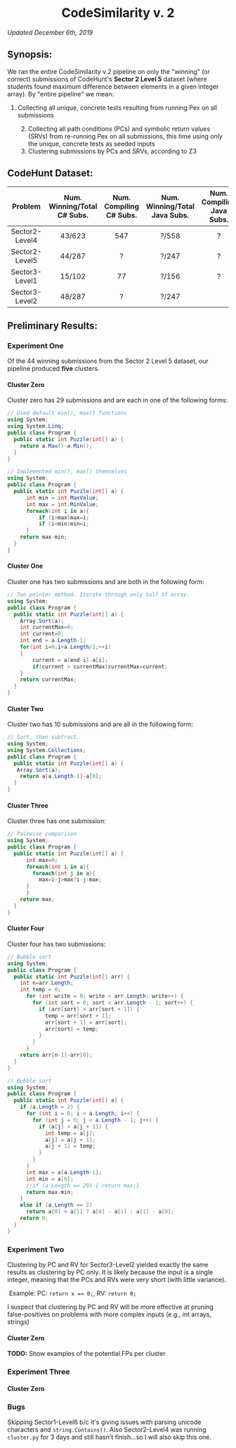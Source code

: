 # <center>CodeSimilarity v. 2</center>

*Updated December 6th, 2019*





## Synopsis:

We ran the entire CodeSimilarity v.2 pipeline on only the "winning" (or correct) submissions of CodeHunt's **Sector 2 Level 5** dataset (where students found maximum difference between elements in a given integer array). By "entire pipeline" we mean:	

1. Collecting all unique, concrete tests resulting from running Pex on all submissions

 	2. Collecting all path conditions (PCs) and symbolic return values (SRVs) from re-running Pex on all submissions, this time using only the unique, concrete tests as seeded inputs
 	3. Clustering submissions by PCs and SRVs, according to Z3



## CodeHunt Dataset:

|    Problem     | Num. Winning/Total C# Subs. | Num. Compiling C# Subs. | Num. Winning/Total Java Subs. | Num. Compiling Java Subs. |
| :------------: | :-------------------------: | :---------------------: | :---------------------------: | :-----------------------: |
| Sector2-Level4 |           43/623            |           547           |             ?/558             |             ?             |
| Sector2-Level5 |           44/287            |            ?            |             ?/247             |             ?             |
| Sector3-Level1 |           15/102            |           77            |             ?/156             |             ?             |
| Sector3-Level2 |           48/287            |            ?            |             ?/247             |                           |



## Preliminary Results: 

### Experiment One 

Of the 44 winning submissions from the Sector 2 Level 5 dataset, our pipeline produced **five** clusters.

#### Cluster Zero

Cluster zero has 29 submissions and are each in one of the following forms:

``` c#
// Used default min(), max() functions
using System;
using System.Linq;
public class Program {
  public static int Puzzle(int[] a) {
    return a.Max()-a.Min();
  }
}
```

```c#
// Implemented min(), max() themselves
using System;
public class Program {
  public static int Puzzle(int[] a) {
	  int min = int.MaxValue;
	  int max = int.MinValue;
	  foreach(int i in a){
		  if (i>max)max=i;
		  if (i<min)min=i;
	  }
    return max-min;
  }
}
```



#### Cluster One

Cluster one has two submissions and are both in the following form:

```c#
// Two pointer method. Iterate through only half of array.
using System;
public class Program {
  public static int Puzzle(int[] a) {
    Array.Sort(a);
	int currentMax=0;
	int current=0;
	int end = a.Length-1; 
	for(int i=0;i<a.Length/2;++i)
	{
		current = a[end-i]-a[i];
		if(current > currentMax)currentMax=current;
	}
	return currentMax;
  }
}
```



#### Cluster Two

Cluster two has 10 submissions and are all in the following form:

``` c#
// Sort, then subtract.
using System;
using System.Collections;
public class Program {
  public static int Puzzle(int[] a) {
   Array.Sort(a);
    return a[a.Length-1]-a[0];
  }
}
```



#### Cluster Three

Cluster three has one submission:

```c#
// Pairwise comparison
using System;
public class Program {
  public static int Puzzle(int[] a) {
	  int max=0;
	  foreach(int i in a){
		foreach(int j in a){
		  max=i-j>max?i-j:max;
	  }
	  }
    return max;
  }
}
```



#### Cluster Four 

Cluster four has two submissions:

``` c#
// Bubble sort
using System;
public class Program {
  public static int Puzzle(int[] arr) {
    int n=arr.Length;
    int temp = 0; 
      for (int write = 0; write < arr.Length; write++) { 
        for (int sort = 0; sort < arr.Length - 1; sort++) { 
          if (arr[sort] > arr[sort + 1]) { 
            temp = arr[sort + 1]; 
            arr[sort + 1] = arr[sort]; 
            arr[sort] = temp; 
          } 
        }
      }
    return arr[n-1]-arr[0];
  }
}
```

``` c#
// Bubble sort
using System;
public class Program {
  public static int Puzzle(int[] a) {
    if (a.Length > 2) {
      for (int i = 0; i < a.Length; i++) {
        for (int j = 0; j < a.Length - 1; j++) {
		  if (a[j] > a[j + 1]) {
		    int temp = a[j];
            a[j] = a[j + 1];
            a[j + 1] = temp;
          }
        }
      }
      int max = a[a.Length-1];
      int min = a[0];
      //if (a.Length == 20) { return max;}
      return max-min;
    }
    else if (a.Length == 2)
      return a[0] > a[1] ? a[0] - a[1] : a[1] - a[0];
    return 0;
  }
}
```







### Experiment Two 

Clustering by PC and RV for Sector3-Level2 yielded exactly the same results as clustering by PC only. It is likely because the input is a single integer, meaning that the PCs and RVs were very short (with little variance). 

​	Example: PC: `return x == 0;`,  RV: `return 0;`

I suspect that clustering by PC and RV will be more effective at pruning false-positives on problems with more complex inputs (e.g., int arrays, strings)

#### Cluster Zero 

**TODO:** Show examples of the potential FPs per cluster



### Experiment Three 

#### Cluster Zero



### Bugs

Skipping Sector1-Level6 b/c it's giving issues with parsing unicode characters and `string.Contains()`. Also Sector2-Level4 was running `cluster.py` for 3 days and still hasn't finish...so I will also skip this one.





